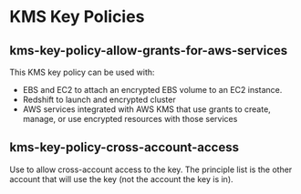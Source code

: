 # KMS Key Policies

## kms-key-policy-allow-grants-for-aws-services

This KMS key policy can be used with:
- EBS and EC2 to attach an encrypted EBS volume to an EC2 instance.
- Redshift to launch and encrypted cluster
- AWS services integrated with AWS KMS that use grants to create, manage, or use encrypted resources with those services

## kms-key-policy-cross-account-access

Use to allow cross-account access to the key. The principle list is the other account that will use the key (not the account the key is in).
